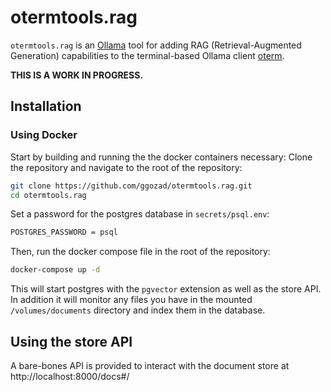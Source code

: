 # otermtools.rag

`otermtools.rag` is an [Ollama](https://github.com/ollama/ollama) tool for adding RAG (Retrieval-Augmented Generation) capabilities to the terminal-based Ollama client [oterm](https://github.com/ggozad/oterm).

**THIS IS A WORK IN PROGRESS.**

## Installation

### Using Docker
Start by building and running the the docker containers necessary:
Clone the repository and navigate to the root of the repository:
```bash
git clone https://github.com/ggozad/otermtools.rag.git
cd otermtools.rag
```

Set a password for the postgres database in `secrets/psql.env`:
```bash
POSTGRES_PASSWORD = psql
```

Then, run the docker compose file in the root of the repository:

```bash
docker-compose up -d 
```

This will start postgres with the `pgvector` extension as well as the store API.
In addition it will monitor any files you have in the mounted `/volumes/documents` directory and index them in the database.

## Using the store API

A bare-bones API is provided to interact with the document store at http://localhost:8000/docs#/

